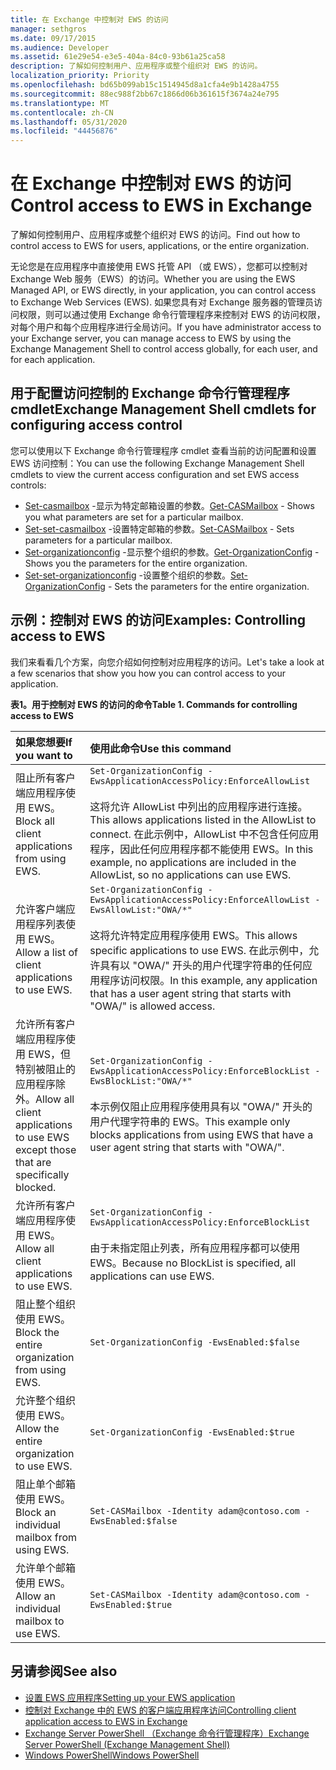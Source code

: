 ```yaml
---
title: 在 Exchange 中控制对 EWS 的访问
manager: sethgros
ms.date: 09/17/2015
ms.audience: Developer
ms.assetid: 61e29e54-e3e5-404a-84c0-93b61a25ca58
description: 了解如何控制用户、应用程序或整个组织对 EWS 的访问。
localization_priority: Priority
ms.openlocfilehash: bd65b099ab15c1514945d8a1cfa4e9b1428a4755
ms.sourcegitcommit: 88ec988f2bb67c1866d06b361615f3674a24e795
ms.translationtype: MT
ms.contentlocale: zh-CN
ms.lasthandoff: 05/31/2020
ms.locfileid: "44456876"
---
```

# <a name="control-access-to-ews-in-exchange"></a><span data-ttu-id="4e155-103">在 Exchange 中控制对 EWS 的访问</span><span class="sxs-lookup"><span data-stu-id="4e155-103">Control access to EWS in Exchange</span></span>

<span data-ttu-id="4e155-104">了解如何控制用户、应用程序或整个组织对 EWS 的访问。</span><span class="sxs-lookup"><span data-stu-id="4e155-104">Find out how to control access to EWS for users, applications, or the entire organization.</span></span>
  
<span data-ttu-id="4e155-105">无论您是在应用程序中直接使用 EWS 托管 API （或 EWS），您都可以控制对 Exchange Web 服务（EWS）的访问。</span><span class="sxs-lookup"><span data-stu-id="4e155-105">Whether you are using the EWS Managed API, or EWS directly, in your application, you can control access to Exchange Web Services (EWS).</span></span> <span data-ttu-id="4e155-106">如果您具有对 Exchange 服务器的管理员访问权限，则可以通过使用 Exchange 命令行管理程序来控制对 EWS 的访问权限，对每个用户和每个应用程序进行全局访问。</span><span class="sxs-lookup"><span data-stu-id="4e155-106">If you have administrator access to your Exchange server, you can manage access to EWS by using the Exchange Management Shell to control access globally, for each user, and for each application.</span></span>
  
## <a name="exchange-management-shell-cmdlets-for-configuring-access-control"></a><span data-ttu-id="4e155-107">用于配置访问控制的 Exchange 命令行管理程序 cmdlet</span><span class="sxs-lookup"><span data-stu-id="4e155-107">Exchange Management Shell cmdlets for configuring access control</span></span>
<span data-ttu-id="4e155-108"><a name="bk_Cmdlets"> </a></span><span class="sxs-lookup"><span data-stu-id="4e155-108"><a name="bk_Cmdlets"> </a></span></span>

<span data-ttu-id="4e155-109">您可以使用以下 Exchange 命令行管理程序 cmdlet 查看当前的访问配置和设置 EWS 访问控制：</span><span class="sxs-lookup"><span data-stu-id="4e155-109">You can use the following Exchange Management Shell cmdlets to view the current access configuration and set EWS access controls:</span></span>
  
- <span data-ttu-id="4e155-110">[Set-casmailbox](https://technet.microsoft.com/library/bb124754.aspx) -显示为特定邮箱设置的参数。</span><span class="sxs-lookup"><span data-stu-id="4e155-110">[Get-CASMailbox](https://technet.microsoft.com/library/bb124754.aspx) - Shows you what parameters are set for a particular mailbox.</span></span>   
- <span data-ttu-id="4e155-111">[Set-set-casmailbox](https://technet.microsoft.com/library/bb125264.aspx) -设置特定邮箱的参数。</span><span class="sxs-lookup"><span data-stu-id="4e155-111">[Set-CASMailbox](https://technet.microsoft.com/library/bb125264.aspx) - Sets parameters for a particular mailbox.</span></span>    
- <span data-ttu-id="4e155-112">[Set-organizationconfig](https://technet.microsoft.com/library/aa997571.aspx) -显示整个组织的参数。</span><span class="sxs-lookup"><span data-stu-id="4e155-112">[Get-OrganizationConfig](https://technet.microsoft.com/library/aa997571.aspx) - Shows you the parameters for the entire organization.</span></span>    
- <span data-ttu-id="4e155-113">[Set-set-organizationconfig](https://technet.microsoft.com/library/aa997443.aspx) -设置整个组织的参数。</span><span class="sxs-lookup"><span data-stu-id="4e155-113">[Set-OrganizationConfig](https://technet.microsoft.com/library/aa997443.aspx) - Sets the parameters for the entire organization.</span></span> 

<span data-ttu-id="4e155-114"><a name="bk_Examples"> </a></span><span class="sxs-lookup"><span data-stu-id="4e155-114"><a name="bk_Examples"> </a></span></span>

## <a name="examples-controlling-access-to-ews"></a><span data-ttu-id="4e155-115">示例：控制对 EWS 的访问</span><span class="sxs-lookup"><span data-stu-id="4e155-115">Examples: Controlling access to EWS</span></span>

<span data-ttu-id="4e155-116">我们来看看几个方案，向您介绍如何控制对应用程序的访问。</span><span class="sxs-lookup"><span data-stu-id="4e155-116">Let's take a look at a few scenarios that show you how you can control access to your application.</span></span>
  
<span data-ttu-id="4e155-117">**表1。用于控制对 EWS 的访问的命令**</span><span class="sxs-lookup"><span data-stu-id="4e155-117">**Table 1. Commands for controlling access to EWS**</span></span>

|<span data-ttu-id="4e155-118">如果您想要</span><span class="sxs-lookup"><span data-stu-id="4e155-118">If you want to</span></span> |<span data-ttu-id="4e155-119">使用此命令</span><span class="sxs-lookup"><span data-stu-id="4e155-119">Use this command</span></span>|
|:-----|:-----|
|<span data-ttu-id="4e155-120">阻止所有客户端应用程序使用 EWS。</span><span class="sxs-lookup"><span data-stu-id="4e155-120">Block all client applications from using EWS.</span></span> | `Set-OrganizationConfig -EwsApplicationAccessPolicy:EnforceAllowList`<br/><br/><span data-ttu-id="4e155-121">这将允许 AllowList 中列出的应用程序进行连接。</span><span class="sxs-lookup"><span data-stu-id="4e155-121">This allows applications listed in the AllowList to connect.</span></span> <span data-ttu-id="4e155-122">在此示例中，AllowList 中不包含任何应用程序，因此任何应用程序都不能使用 EWS。</span><span class="sxs-lookup"><span data-stu-id="4e155-122">In this example, no applications are included in the AllowList, so no applications can use EWS.</span></span> |
|<span data-ttu-id="4e155-123">允许客户端应用程序列表使用 EWS。</span><span class="sxs-lookup"><span data-stu-id="4e155-123">Allow a list of client applications to use EWS.</span></span> | `Set-OrganizationConfig -EwsApplicationAccessPolicy:EnforceAllowList -EwsAllowList:"OWA/*"`<br/><br/><span data-ttu-id="4e155-124">这将允许特定应用程序使用 EWS。</span><span class="sxs-lookup"><span data-stu-id="4e155-124">This allows specific applications to use EWS.</span></span> <span data-ttu-id="4e155-125">在此示例中，允许具有以 "OWA/" 开头的用户代理字符串的任何应用程序访问权限。</span><span class="sxs-lookup"><span data-stu-id="4e155-125">In this example, any application that has a user agent string that starts with "OWA/" is allowed access.</span></span> |
|<span data-ttu-id="4e155-126">允许所有客户端应用程序使用 EWS，但特别被阻止的应用程序除外。</span><span class="sxs-lookup"><span data-stu-id="4e155-126">Allow all client applications to use EWS except those that are specifically blocked.</span></span> | `Set-OrganizationConfig -EwsApplicationAccessPolicy:EnforceBlockList -EwsBlockList:"OWA/*"`<br/> <br/><span data-ttu-id="4e155-127">本示例仅阻止应用程序使用具有以 "OWA/" 开头的用户代理字符串的 EWS。</span><span class="sxs-lookup"><span data-stu-id="4e155-127">This example only blocks applications from using EWS that have a user agent string that starts with "OWA/".</span></span> |
|<span data-ttu-id="4e155-128">允许所有客户端应用程序使用 EWS。</span><span class="sxs-lookup"><span data-stu-id="4e155-128">Allow all client applications to use EWS.</span></span> | `Set-OrganizationConfig -EwsApplicationAccessPolicy:EnforceBlockList` <br/><br/> <span data-ttu-id="4e155-129">由于未指定阻止列表，所有应用程序都可以使用 EWS。</span><span class="sxs-lookup"><span data-stu-id="4e155-129">Because no BlockList is specified, all applications can use EWS.</span></span> |
|<span data-ttu-id="4e155-130">阻止整个组织使用 EWS。</span><span class="sxs-lookup"><span data-stu-id="4e155-130">Block the entire organization from using EWS.</span></span> | `Set-OrganizationConfig -EwsEnabled:$false` |
|<span data-ttu-id="4e155-131">允许整个组织使用 EWS。</span><span class="sxs-lookup"><span data-stu-id="4e155-131">Allow the entire organization to use EWS.</span></span> | `Set-OrganizationConfig -EwsEnabled:$true`|
|<span data-ttu-id="4e155-132">阻止单个邮箱使用 EWS。</span><span class="sxs-lookup"><span data-stu-id="4e155-132">Block an individual mailbox from using EWS.</span></span> | `Set-CASMailbox -Identity adam@contoso.com -EwsEnabled:$false`|
|<span data-ttu-id="4e155-133">允许单个邮箱使用 EWS。</span><span class="sxs-lookup"><span data-stu-id="4e155-133">Allow an individual mailbox to use EWS.</span></span> | `Set-CASMailbox -Identity adam@contoso.com -EwsEnabled:$true`|
   
## <a name="see-also"></a><span data-ttu-id="4e155-134">另请参阅</span><span class="sxs-lookup"><span data-stu-id="4e155-134">See also</span></span>

- [<span data-ttu-id="4e155-135">设置 EWS 应用程序</span><span class="sxs-lookup"><span data-stu-id="4e155-135">Setting up your EWS application</span></span>](setting-up-your-ews-application.md)    
- [<span data-ttu-id="4e155-136">控制对 Exchange 中的 EWS 的客户端应用程序访问</span><span class="sxs-lookup"><span data-stu-id="4e155-136">Controlling client application access to EWS in Exchange</span></span>](controlling-client-application-access-to-ews-in-exchange.md)   
- [<span data-ttu-id="4e155-137">Exchange Server PowerShell （Exchange 命令行管理程序）</span><span class="sxs-lookup"><span data-stu-id="4e155-137">Exchange Server PowerShell (Exchange Management Shell)</span></span>](https://docs.microsoft.com/powershell/exchange/exchange-server/exchange-management-shell?view=exchange-ps) 
- [<span data-ttu-id="4e155-138">Windows PowerShell</span><span class="sxs-lookup"><span data-stu-id="4e155-138">Windows PowerShell</span></span>](https://msdn.microsoft.com/library/dd835506%28v=vs.85%29.aspx)
    

